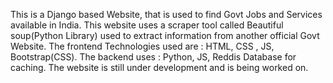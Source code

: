 This is a Django based Website, that is used to find Govt  Jobs and Services available in India. 
This website uses a scraper tool called Beautiful soup(Python Library) used to extract information from another official Govt Website.
The frontend Technologies used are : HTML, CSS , JS, Bootstrap(CSS).
The backend uses : Python, JS, Reddis Database for caching.
The website is still under development and is  being worked on.


